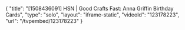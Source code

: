 {
    "title": "[1508436091] HSN | Good Crafts Fast: Anna Griffin Birthday Cards",
    "type": "solo",
    "layout": "iframe-static",
    "videoId": "123178223",
    "url": "\/tvpembed\/123178223"
}